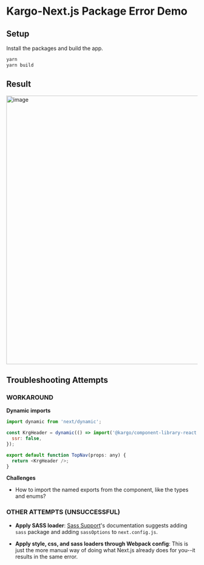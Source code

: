 # Kargo-Next.js Package Error Demo
## Setup

Install the packages and build the app.

```bash
yarn
yarn build
```

## Result

<img width="706" alt="image" src="https://user-images.githubusercontent.com/6026454/233450178-9d9ff11b-2e25-4c21-8d39-e8fb16a18b98.png">

## Troubleshooting Attempts

### WORKAROUND

**Dynamic imports**

```javascript
import dynamic from 'next/dynamic';

const KrgHeader = dynamic(() => import('@kargo/component-library-react.krg-header'), {
  ssr: false,
});

export default function TopNav(props: any) {
  return <KrgHeader />;
}
```
**Challenges**

* How to import the named exports from the component, like the types and enums?


### OTHER ATTEMPTS (UNSUCCESSFUL)

* **Apply SASS loader**: [Sass Support](https://nextjs.org/docs/basic-features/built-in-css-support#sass-support)'s documentation suggests adding `sass` package and adding `sassOptions` to `next.config.js`.

* **Apply style, css, and sass loaders through Webpack config**: This is just the more manual way of doing what Next.js already does for you--it results in the same error.
